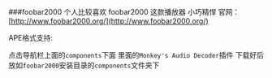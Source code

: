 ###foobar2000
个人比较喜欢 foobar2000 这款播放器 小巧精悍
官网： [http://www.foobar2000.org/](http://www.foobar2000.org/)

APE格式支持:

点击导航栏上面的`components`下面 里面的`Monkey's Audio Decoder`插件
下载好后 放如`foobar2000`安装目录的`components`文件夹下


